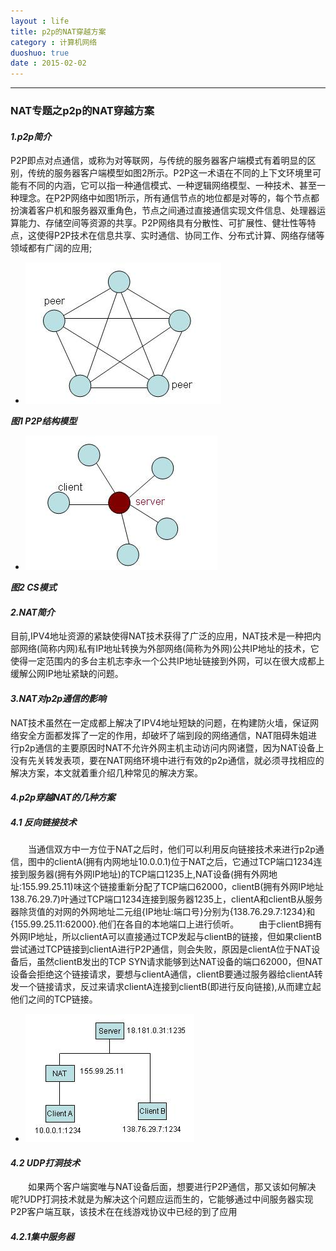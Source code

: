 ```yaml
---
layout : life
title: p2p的NAT穿越方案
category : 计算机网络
duoshuo: true
date : 2015-02-02
---
```


<!-- more -->

******

### NAT专题之p2p的NAT穿越方案

#### ***1.p2p简介***

>
P2P即点对点通信，或称为对等联网，与传统的服务器客户端模式有着明显的区别，传统的服务器客户端模型如图2所示。P2P这一术语在不同的上下文环境里可能有不同的内涵，它可以指一种通信模式、一种逻辑网络模型、一种技术、甚至一种理念。在P2P网络中如图1所示，所有通信节点的地位都是对等的，每个节点都扮演着客户机和服务器双重角色，节点之间通过直接通信实现文件信息、处理器运算能力、存储空间等资源的共享。P2P网络具有分散性、可扩展性、健壮性等特点，这使得P2P技术在信息共享、实时通信、协同工作、分布式计算、网络存储等领域都有广阔的应用;

* ![P2P结构模型](/res/img/blog/计算机网络/2015-02-02-001.jpg)

***图1 P2P结构模型***

* ![CS模式](/res/img/blog/计算机网络/2015-02-02-002.jpg)

***图2 CS模式***

#### ***2.NAT简介***

目前,IPV4地址资源的紧缺使得NAT技术获得了广泛的应用，NAT技术是一种把内部网络(简称内网)私有IP地址转换为外部网络(简称为外网)公共IP地址的技术，它使得一定范围内的多台主机志李永一个公共IP地址链接到外网，可以在很大成都上缓解公网IP地址紧缺的问题。

#### ***3.NAT对p2p通信的影响***

NAT技术虽然在一定成都上解决了IPV4地址短缺的问题，在构建防火墙，保证网络安全方面都发挥了一定的作用，却破坏了端到段的网络通信，NAT阻碍朱姐进行p2p通信的主要原因时NAT不允许外网主机主动访问内网诸暨，因为NAT设备上没有先关转发表项，要在NAT网络环境中进行有效的p2p通信，就必须寻找相应的解决方案，本文就着重介绍几种常见的解决方案。

#### ***4.p2p穿越NAT的几种方案***

##### ***4.1 反向链接技术***

　　当通信双方中一方位于NAT之后时，他们可以利用反向链接技术来进行p2p通信，图中的clientA(拥有内网地址10.0.0.1)位于NAT之后，它通过TCP端口1234连接到服务器(拥有外网IP地址)的TCP端口1235上,NAT设备(拥有外网地址:155.99.25.11)味这个链接重新分配了TCP端口62000，clientB(拥有外网IP地址138.76.29.7)叶通过TCP端口1234连接到服务器1235上，clientA和clientB从服务器除货值的对网的外网地址二元组{IP地址:端口号}分别为{138.76.29.7:1234}和{155.99.25.11:62000}.他们在各自的本地端口上进行侦听。
　　由于clientB拥有外网IP地址，所以clientA可以直接通过TCP发起与clientB的链接，但如果clientB尝试通过TCP链接到clientA进行P2P通信，则会失败，原因是clientA位于NAT设备后，虽然clientB发出的TCP SYN请求能够到达NAT设备的端口62000，但NAT设备会拒绝这个链接请求，要想与clientA通信，clientB要通过服务器给clientA转发一个链接请求，反过来请求clientA连接到clientB(即进行反向链接),从而建立起他们之间的TCP链接。

* ![反向链接示意图](/res/img/blog/计算机网络/2015-02-02-003.jpg)

#### ***4.2 UDP打洞技术***

　　如果两个客户端窦唯与NAT设备后面，想要进行P2P通信，那又该如何解决呢?UDP打洞技术就是为解决这个问题应运而生的，它能够通过中间服务器实现P2P客户端互联，该技术在在线游戏协议中已经的到了应用

##### ***4.2.1集中服务器***










